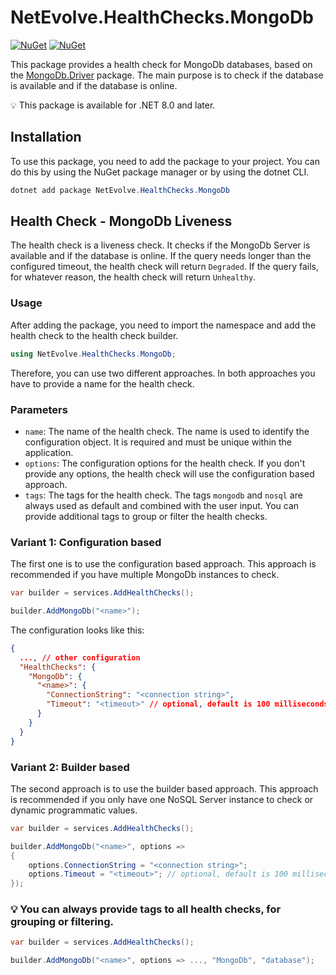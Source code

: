 # NetEvolve.HealthChecks.MongoDb

[![NuGet](https://img.shields.io/nuget/v/NetEvolve.HealthChecks.MongoDb?logo=nuget)](https://www.nuget.org/packages/NetEvolve.HealthChecks.MongoDb/)
[![NuGet](https://img.shields.io/nuget/dt/NetEvolve.HealthChecks.MongoDb?logo=nuget)](https://www.nuget.org/packages/NetEvolve.HealthChecks.MongoDb/)

This package provides a health check for MongoDb databases, based on the [MongoDb.Driver](https://www.nuget.org/packages/MongoDb.Driver/) package. The main purpose is to check if the database is available and if the database is online.

:bulb: This package is available for .NET 8.0 and later.

## Installation
To use this package, you need to add the package to your project. You can do this by using the NuGet package manager or by using the dotnet CLI.
```powershell
dotnet add package NetEvolve.HealthChecks.MongoDb
```

## Health Check - MongoDb Liveness
The health check is a liveness check. It checks if the MongoDb Server is available and if the database is online.
If the query needs longer than the configured timeout, the health check will return `Degraded`.
If the query fails, for whatever reason, the health check will return `Unhealthy`.

### Usage
After adding the package, you need to import the namespace and add the health check to the health check builder.
```csharp
using NetEvolve.HealthChecks.MongoDb;
```
Therefore, you can use two different approaches. In both approaches you have to provide a name for the health check.

### Parameters
- `name`: The name of the health check. The name is used to identify the configuration object. It is required and must be unique within the application.
- `options`: The configuration options for the health check. If you don't provide any options, the health check will use the configuration based approach.
- `tags`: The tags for the health check. The tags `mongodb` and `nosql` are always used as default and combined with the user input. You can provide additional tags to group or filter the health checks.

### Variant 1: Configuration based
The first one is to use the configuration based approach. This approach is recommended if you have multiple MongoDb instances to check.
```csharp
var builder = services.AddHealthChecks();

builder.AddMongoDb("<name>");
```

The configuration looks like this:
```json
{
  ..., // other configuration
  "HealthChecks": {
    "MongoDb": {
      "<name>": {
        "ConnectionString": "<connection string>",
        "Timeout": "<timeout>" // optional, default is 100 milliseconds
      }
    }
  }
}
```

### Variant 2: Builder based
The second approach is to use the builder based approach. This approach is recommended if you only have one NoSQL Server instance to check or dynamic programmatic values.
```csharp
var builder = services.AddHealthChecks();

builder.AddMongoDb("<name>", options =>
{
    options.ConnectionString = "<connection string>";
    options.Timeout = "<timeout>"; // optional, default is 100 milliseconds
});
```

### :bulb: You can always provide tags to all health checks, for grouping or filtering.

```csharp
var builder = services.AddHealthChecks();

builder.AddMongoDb("<name>", options => ..., "MongoDb", "database");
```
